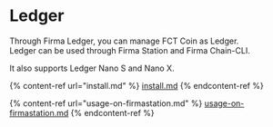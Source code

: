 # Ledger

Through Firma Ledger, you can manage FCT Coin as Ledger.\
Ledger can be used through Firma Station and Firma Chain-CLI.

It also supports Ledger Nano S and Nano X.

{% content-ref url="install.md" %}
[install.md](install.md)
{% endcontent-ref %}

{% content-ref url="usage-on-firmastation.md" %}
[usage-on-firmastation.md](usage-on-firmastation.md)
{% endcontent-ref %}
